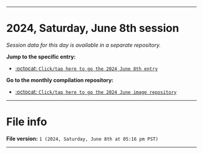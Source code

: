 
***

# 2024, Saturday, June 8th session

_Session data for this day is available in a separate repository._

**Jump to the specific entry:**

- [:octocat: `Click/tap here to go the 2024 June 8th entry`](https://github.com/seanpm2001/SeansLifeArchive_Images_MotorWorld_CarFactory_Y2024_V6/tree/SeansLifeArchive_Images_MotorWorld_CarFactory_Y2024_V6_Main-dev/2024/06_June/08/)

**Go to the monthly compilation repository:**

- [:octocat: `Click/tap here to go the 2024 June image repository`](https://github.com/seanpm2001/SeansLifeArchive_Images_MotorWorld_CarFactory_Y2024_V6/)

***

# File info

**File version:** `1 (2024, Saturday, June 8th at 05:16 pm PST)`

***
